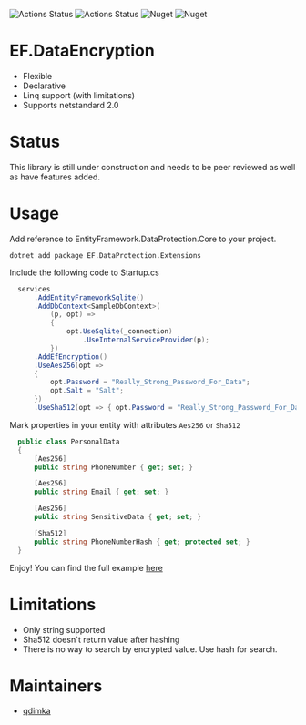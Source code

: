 ![Actions Status](https://github.com/qdimka/EntityFramework.DataProtection/workflows/build/badge.svg)
![Actions Status](https://github.com/qdimka/EntityFramework.DataProtection/workflows/release/badge.svg)
![Nuget](https://img.shields.io/nuget/v/EF.DataProtection.Core)
![Nuget](https://img.shields.io/nuget/dt/EF.DataProtection.Core)

# EF.DataEncryption
+ Flexible
+ Declarative
+ Linq support (with limitations)
+ Supports netstandard 2.0

# Status
This library is still under construction and needs to be peer reviewed as well as have features added.

# Usage

Add reference to EntityFramework.DataProtection.Core to your project.

```
dotnet add package EF.DataProtection.Extensions
```

Include the following code to Startup.cs

```csharp
  services
      .AddEntityFrameworkSqlite()
      .AddDbContext<SampleDbContext>(
          (p, opt) =>
          {
              opt.UseSqlite(_connection)
                  .UseInternalServiceProvider(p);
          })
      .AddEfEncryption()
      .UseAes256(opt =>
      {
          opt.Password = "Really_Strong_Password_For_Data";
          opt.Salt = "Salt";
      })
      .UseSha512(opt => { opt.Password = "Really_Strong_Password_For_Data"; });
```

Mark properties in your entity with attributes `Aes256` or `Sha512`

```csharp
  public class PersonalData
  {
      [Aes256]
      public string PhoneNumber { get; set; }

      [Aes256]
      public string Email { get; set; }

      [Aes256]
      public string SensitiveData { get; set; }

      [Sha512]
      public string PhoneNumberHash { get; protected set; }
  }
```

Enjoy! 
You can find the full example [here](https://github.com/qdimka/EntityFramework.DataProtection/tree/master/src/EF.DataProtection.Sample)


# Limitations
+ Only string supported
+ Sha512 doesn`t return value after hashing
+ There is no way to search by encrypted value. Use hash for search.

# Maintainers
+ [qdimka](https://github.com/qdimka)
